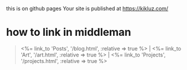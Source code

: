 this is on github pages
Your site is published at https://kikluz.com/

# how to link in middleman 

<blockquote class="blog_links">
<%= link_to 'Posts', '/blog.html', :relative => true %> |
<%= link_to 'Art', '/art.html', :relative => true %> |
<%= link_to 'Projects', '/projects.html', :relative => true %> 
</blockquote> 